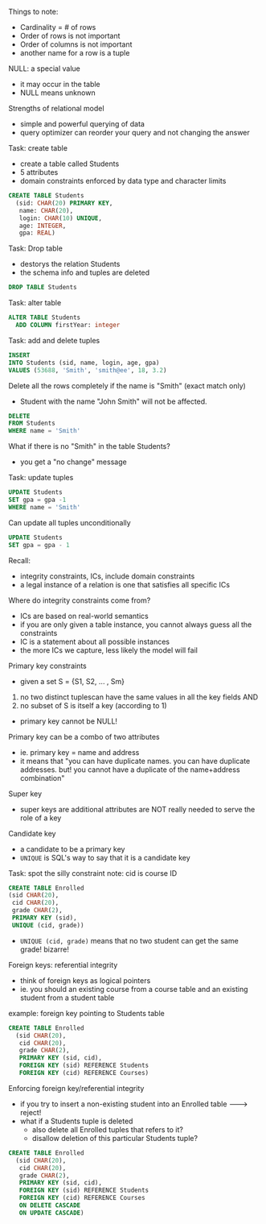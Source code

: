 Things to note:
- Cardinality = # of rows
- Order of rows is not important
- Order of columns is not important
- another name for a row is a tuple

NULL: a special value
- it may occur in the table
- NULL means unknown

Strengths of relational model
- simple and powerful querying of data
- query optimizer can reorder your query and not changing the answer

Task: create table
- create a table called Students
- 5 attributes
- domain constraints enforced by data type and character limits
```sql
CREATE TABLE Students
  (sid: CHAR(20) PRIMARY KEY,
   name: CHAR(20),
   login: CHAR(10) UNIQUE,
   age: INTEGER,
   gpa: REAL)
```

Task: Drop table
- destorys the relation Students
- the schema info and tuples are deleted
```sql
DROP TABLE Students
```

Task: alter table
```sql
ALTER TABLE Students
  ADD COLUMN firstYear: integer
```

Task: add and delete tuples

```sql
INSERT
INTO Students (sid, name, login, age, gpa)
VALUES (53688, 'Smith', 'smith@ee', 18, 3.2)
```
Delete all the rows completely if the name is "Smith" (exact match only)
- Student with the name "John Smith" will not be affected.
```sql
DELETE
FROM Students
WHERE name = 'Smith'
```
What if there is no "Smith" in the table Students?
- you get a "no change" message

Task: update tuples

```sql
UPDATE Students
SET gpa = gpa -1
WHERE name = 'Smith'
```

Can update all tuples unconditionally
```sql
UPDATE Students
SET gpa = gpa - 1
```
Recall: 
- integrity constraints, ICs, include domain constraints 
- a legal instance of a relation is one that satisfies all specific ICs

Where do integrity constraints come from?
- ICs are based on real-world semantics
- if you are only given a table instance, you cannot always guess all the constraints
- IC is a statement about all possible instances
- the more ICs we capture, less likely the model will fail

Primary key constraints
- given a set S = {S1, S2, ... , Sm}
1. no two distinct tuplescan have the same values in all the key fields AND
2. no subset of S is itself a key (according to 1)
- primary key cannot be NULL!

Primary key can be a combo of two attributes
- ie. primary key = name and address
- it means that "you can have duplicate names. you can have duplicate addresses. but! you cannot have a duplicate of the name+address combination"

Super key
- super keys are additional attributes are NOT really needed to serve the role of a key

Candidate key
- a candidate to be a primary key
- `UNIQUE` is SQL's way to say that it is a candidate key

Task: spot the silly constraint
note: cid is course ID
```sql
CREATE TABLE Enrolled
(sid CHAR(20),
 cid CHAR(20),
 grade CHAR(2),
 PRIMARY KEY (sid),
 UNIQUE (cid, grade))
```
-  `UNIQUE (cid, grade)` means that no two student can get the same grade! bizarre!

Foreign keys: referential integrity
- think of foreign keys as logical pointers
- ie. you should an existing course from a course table and an existing student from a student table

example: foreign key pointing to Students table
```sql
CREATE TABLE Enrolled
  (sid CHAR(20),
   cid CHAR(20),
   grade CHAR(2),
   PRIMARY KEY (sid, cid),
   FOREIGN KEY (sid) REFERENCE Students
   FOREIGN KEY (cid) REFERENCE Courses)
``` 
Enforcing foreign key/referential integrity
- if you try to insert a non-existing student into an Enrolled table ---> reject!
- what if a Students tuple is deleted
  - also delete all Enrolled tuples that refers to it?
  - disallow  deletion of this particular Students tuple?
  
```sql
CREATE TABLE Enrolled
  (sid CHAR(20),
   cid CHAR(20),
   grade CHAR(2),
   PRIMARY KEY (sid, cid),
   FOREIGN KEY (sid) REFERENCE Students
   FOREIGN KEY (cid) REFERENCE Courses
   ON DELETE CASCADE
   ON UPDATE CASCADE)
``` 
